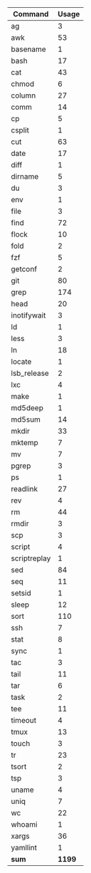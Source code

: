| Command       | Usage     |
| ---           | ---       |
| ag            | 3         |
| awk           | 53        |
| basename      | 1         |
| bash          | 17        |
| cat           | 43        |
| chmod         | 6         |
| column        | 27        |
| comm          | 14        |
| cp            | 5         |
| csplit        | 1         |
| cut           | 63        |
| date          | 17        |
| diff          | 1         |
| dirname       | 5         |
| du            | 3         |
| env           | 1         |
| file          | 3         |
| find          | 72        |
| flock         | 10        |
| fold          | 2         |
| fzf           | 5         |
| getconf       | 2         |
| git           | 80        |
| grep          | 174       |
| head          | 20        |
| inotifywait   | 3         |
| ld            | 1         |
| less          | 3         |
| ln            | 18        |
| locate        | 1         |
| lsb_release   | 2         |
| lxc           | 4         |
| make          | 1         |
| md5deep       | 1         |
| md5sum        | 14        |
| mkdir         | 33        |
| mktemp        | 7         |
| mv            | 7         |
| pgrep         | 3         |
| ps            | 1         |
| readlink      | 27        |
| rev           | 4         |
| rm            | 44        |
| rmdir         | 3         |
| scp           | 3         |
| script        | 4         |
| scriptreplay  | 1         |
| sed           | 84        |
| seq           | 11        |
| setsid        | 1         |
| sleep         | 12        |
| sort          | 110       |
| ssh           | 7         |
| stat          | 8         |
| sync          | 1         |
| tac           | 3         |
| tail          | 11        |
| tar           | 6         |
| task          | 2         |
| tee           | 11        |
| timeout       | 4         |
| tmux          | 13        |
| touch         | 3         |
| tr            | 23        |
| tsort         | 2         |
| tsp           | 3         |
| uname         | 4         |
| uniq          | 7         |
| wc            | 22        |
| whoami        | 1         |
| xargs         | 36        |
| yamllint      | 1         |
| __sum__       | __1199__  |
